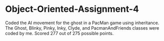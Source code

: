 # Object-Oriented-Assignment-4
Coded the AI movement for the ghost in a PacMan game using inheritance.  The Ghost, Blinky, Pinky, Inky, Clyde, and PacmanAndFriends classes were coded by me.  Scored 277 out of 275 possible points.
